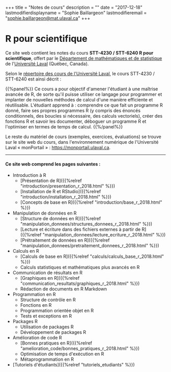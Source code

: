 +++
title = "Notes de cours"
description = ""
date = "2017-12-18"
lastmodifierdisplayname = "Sophie Baillargeon"
lastmodifieremail = "sophie.baillargeon@mat.ulaval.ca"
+++

# R pour scientifique

Ce site web contient les notes du cours **STT-4230 / STT-6240 R pour scientifique**, offert par le [Département de mathématiques et de statistique](https://www.mat.ulaval.ca/accueil/) de l'[Université Laval](https://www.ulaval.ca/) (Québec, Canada).

Selon le [répertoire des cours de l'Université Laval](https://www.ulaval.ca/les-etudes/cours/repertoire/detailsCours/stt-4230-r-pour-scientifique.html), le cours STT-4230 / STT-6240 est ainsi décrit :

{{%panel%}}
Ce cours a pour objectif d'amener l'étudiant à une maîtrise avancée de R, de sorte qu'il puisse utiliser ce langage pour programmer et implanter de nouvelles méthodes de calcul d'une manière efficiente et réutilisable. L'étudiant apprend à : comprendre ce que fait un programme R donné, faire ses propres programmes R (y compris des énoncés conditionnels, des boucles si nécessaire, des calculs vectoriels), créer des fonctions R et savoir les documenter, déboguer un programme R et l'optimiser en termes de temps de calcul.
{{%/panel%}}

Le reste du matériel de cours (exemples, exercices, évaluations) se trouve sur le site web du cours, dans l'environnement numérique de l'Université Laval «&nbsp;monPortail&nbsp;» : https://monportail.ulaval.ca.

***

#### Ce site web comprend les pages suivantes : 

* Introduction à R
    * [Présentation de R]({{%relref "introduction/presentation_r_2018.html" %}})
    * [Installation de R et RStudio]({{%relref "introduction/installation_r_2018.html" %}})
    * [Concepts de base en R]({{%relref "introduction/base_r_2018.html" %}})
* Manipulation de données en R
    * [Structure de données en R]({{%relref "manipulation_donnees/structures_donnees_r_2018.html" %}})
    * [Lecture et écriture dans des fichiers externes à partir de R]({{%relref "manipulation_donnees/lecture_ecriture_r_2018.html" %}})
    * [Prétraitement de données en R]({{%relref "manipulation_donnees/pretraitement_donnees_r_2018.html" %}})
* Calculs en R
    * [Calculs de base en R]({{%relref "calculs/calculs_base_r_2018.html" %}})
    * Calculs statistiques et mathématiques plus avancés en R
* Communication de résultats en R
    * [Graphiques en R]({{%relref "communication_resultats/graphiques_r_2018.html" %}})
    * Rédaction de documents en R Markdown
* Programmation en R
    * Structure de contrôle en R
    * Fonctions en R
    * Programmation orientée objet en R
    * Tests et exceptions en R
* Packages R
    * Utilisation de packages R
    * Développement de packages R
* Amélioration de code R
    * [Bonnes pratiques en R]({{%relref "amelioration_code/bonnes_pratiques_r_2018.html" %}})
    * Optimisation de temps d'exécution en R
    * Métaprogrammation en R
* [Tutoriels d'étudiants]({{%relref "tutoriels_etudiants" %}})



